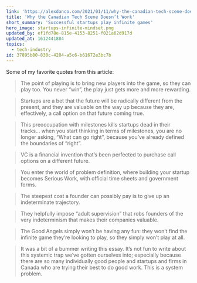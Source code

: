 ```yaml
---
link: 'https://alexdanco.com/2021/01/11/why-the-canadian-tech-scene-doesnt-work/'
title: 'Why the Canadian Tech Scene Doesn’t Work'
short_summary: 'Successful startups play infinite games'
hero_image: startups-infinite-mindset.png
updated_by: ef1fd78e-815e-4153-8251-f021a62d917d
updated_at: 1612441884
topics:
  - tech-industry
id: 37895b80-830c-4284-a5c6-b61672e3bc7b
---
```

Some of my favorite quotes from this article:

> The point of playing is to bring new players into the game, so they can play too. You never “win”, the play just gets more and more rewarding.

> Startups are a bet that the future will be radically different from the present, and they are valuable on the way up because they are, effectively, a call option on that future coming true.

> This preoccupation with milestones kills startups dead in their tracks... when you start thinking in terms of milestones, you are no longer asking, “What can go right”, because you’ve already defined the boundaries of “right”.

> VC is a financial invention that’s been perfected to purchase call options on a different future.

> You enter the world of problem definition, where building your startup becomes Serious Work, with official time sheets and government forms. 

> The steepest cost a founder can possibly pay is to give up an indeterminate trajectory.

> They helpfully impose “adult supervision” that robs founders of the very indeterminism that makes their companies valuable.

> The Good Angels simply won’t be having any fun: they won’t find the infinite game they’re looking to play, so they simply won’t play at all. 

> It was a bit of a bummer writing this essay. It’s not fun to write about this systemic trap we’ve gotten ourselves into; especially because there are so many individually good people and startups and firms in Canada who are trying their best to do good work. This is a system problem. 
